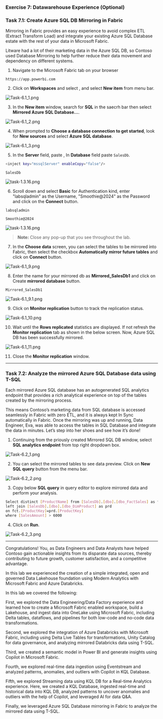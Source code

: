 
### Exercise 7:  Datawarehouse Experience (Optional)

### Task 7.1: Create Azure SQL DB Mirroring in Fabric

Mirroring in Fabric provides an easy experience to avoid complex ETL (Extract Transform Load) and integrate your existing Azure SQL Database estate with the rest of your data in Microsoft Fabric.

Litware had a lot of their marketing data in the Azure SQL DB, so Contoso used Database Mirroring to help further reduce their data movement and dependency on different systems. 

1. Navigate to the Microsoft Fabric tab on your browser 

```
https://app.powerbi.com
```
2. Click on **Workspaces** and select **<inject key= "WorkspaceName" enableCopy="false"/>**, and select **New item** from menu bar.

![Task-6.1_1.png](media/labMedia/Task-6.1_1.png)

3. In the **New item** window, search for **SQL** in the saecrh bar then select **Mirrored Azure SQL Database...**.

![Task-6.1_2.png](media/labMedia/Task-6.1_2.png)

4. When prompted to **Choose a database connection to get started**, look for **New sources** and select **Azure SQL database**.

![Task-6.1_3.png](media/labMedia/Task-6.1_3.png)

5. In the **Server** field, paste <inject key="mssqlServer" enableCopy="false"/> , In **Database** field paste ```SalesDb```.

```BASH
<inject key="mssqlServer" enableCopy="false"/>
```
```
SalesDb
```

![task-1.3.16.png](media/labMedia/task-6.2.6.png)

6.  Scroll down and select **Basic** for Authentication kind, enter "labsqladmin" as the Username, "Smoothie@2024" as the Password and click on the **Connect** button.

```
labsqladmin
```
```
Smoothie@2024
```

![task-1.3.16.png](media/labMedia/connect.png)

>**Note:** Close any pop-up that you see throughout the lab.

7. In the **Choose data** screen, you can select the tables to be mirrored into Fabric, then select the checkbox **Automatically mirror future tables** and click on **Connect** button.

![Task-6.1_9.png](media/labMedia/Task-6.1_9.png)

8. Enter the name for your mirrored db as **Mirrored_SalesDb1** and click on Create **mirrored database** button.

```
Mirrored_SalesDb1
```

![Task-6.1_9.1.png](media/labMedia/Task-6.1_9.1.png)

9. Click on **Monitor replication** button to track the replication status.

![Task-6.1_10.png](media/labMedia/Task-6.1_10.png)

10. Wait until the **Rows replicated** statistics are displayed. If not refresh the **Monitor replication** tab as shown in the below screen. Now, Azure SQL DB has been successfully mirrored.

![Task-6.1_11.png](media/labMedia/Task-6.1_11.png)

11. Close the **Monitor replication** window.

---

### Task 7.2: Analyze the mirrored Azure SQL Database data using T-SQL

Each mirrored Azure SQL database has an autogenerated SQL analytics endpoint that provides a rich analytical experience on top of the tables created by the mirroring process.

This means Contoso’s marketing data from SQL database is accessed seamlessly in Fabric with zero ETL, and it is always kept In Sync automatically in Fabric. Once the mirroring was up and running, Data Engineer, Eva, was able to access the tables in SQL Database and integrate the data in minutes. Let’s step into her shoes and see how it’s done!

1. Continuing from the priously created Mirrored SQL DB window, select **SQL analytics endpoint** from top right dropdown box.

![Task-6.2_1.png](media/labMedia/Task-6.2_1.png)

2. You can select the mirrored tables to see data preview. Click on **New SQL query** button from the menu bar.

![Task-6.2_2.png](media/labMedia/Task-6.2_2.png)

3. Copy below **SQL query** in query editor to explore mirrored data and perform your analysis. 

```BASH
Select distinct [ProductName] from [SalesDb].[dbo].[dbo_FactSales] as fct
left join [SalesDb].[dbo].[dbo_DimProduct] as prd
on fct.[ProductKey]=prd.[ProductKey]
where [SalesAmount] > 6000
```

4. Click on **Run**. 

![Task-6.2_3.png](media/labMedia/Task-6.2_3.png)

---


Congratulations! You, as Data Engineers and Data Analysts have helped Contoso gain actionable insights from its disparate data sources, thereby contributing to future growth, customer satisfaction, and a competitive advantage.

In this lab we experienced the creation of a simple integrated, open and governed Data Lakehouse foundation using Modern Analytics with Microsoft Fabric and Azure Databricks.

In this lab we covered the following:

First, we explored the Data Engineering/Data Factory experience and learned how to create a Microsoft Fabric enabled workspace, build a Lakehouse, and ingest data into OneLake using Microsoft Fabric, including Delta tables, dataflows, and pipelines for both low-code and no-code data transformations.

Second, we explored the integration of Azure Databricks with Microsoft Fabric, including using Delta Live Tables for transformations, Unity Catalog for data governance, and analyzing mirrored Databricks data using T-SQL.

Third, we created a semantic model in Power BI and generate insights using Copilot in Microsoft Fabric.

Fourth, we explored real-time data ingestion using Eventstream and analyzed patterns, anomalies, and outliers with Copilot in KQL Database.

Fifth, we explored Streaming data using KQL DB for a Real-time Analytics experience. Here, we created a KQL Database, ingested real-time and historical data into KQL DB, analyzed patterns to uncover anomalies and outliers with the help of Copilot, and leveraged AI for data Q&A.

Finally, we leveraged Azure SQL Database mirroring in Fabric to analyze the mirrored data using T-SQL.
